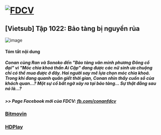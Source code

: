 # [![FDCV](https://user-images.githubusercontent.com/75318518/142803511-f5c20d56-47eb-4f2a-b63f-6b9b169c295b.png)](https://admin1509.github.io/fdcvteam.blogspot.com/)
## [Vietsub] Tập 1022: Bảo tàng bị nguyền rủa
![image](https://user-images.githubusercontent.com/75318518/143811927-1dd07536-57b0-429f-82d0-e7455972ef1a.png)

#### Tóm tắt nội dung
##### Conan cùng Ran và Sonoko đến "Bảo tàng văn minh phương Đông cổ đại" vì "Móc chìa khoá thần Ai Cập" đang được các nữ sinh ưa chuộng chỉ có thể mua được ở đây. Hai người say mê lựa chọn móc chìa khoá. Trong khi đang quanh quẩn giết thời gian, Conan nhìn thấy cuốn sổ của khách quan...? Một sự cố bất ngờ xảy ra tại bảo tàng... Sự thật đằng sau nó là...?
##### >> Page Facebook mới của FDCV: [fb.com/conanfdcv](https://fb.com/conanfdcv)
### [Bitmovin](https://bitmovin.com/demos/stream-test?format=hls&manifest=https://raw.githubusercontent.com/admin1509/admin1509/main/video-5b.gapo.vn/videos/results/93f42f12-a6af-45c4-b1fb-dcc752a727bd/720p/file.m3u8)
### [HDPlay](https://hdplay.se/?HLSP2P=https://raw.githubusercontent.com/admin1509/admin1509/main/video-5b.gapo.vn/videos/results/93f42f12-a6af-45c4-b1fb-dcc752a727bd/720p/file.m3u8)

